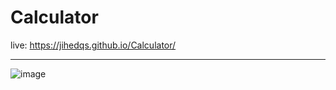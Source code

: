 # Calculator
live: https://jihedqs.github.io/Calculator/

---

![image](https://github.com/jihedqs/Calculator/assets/57678314/b0c9d6a9-c9f9-4a83-bb69-23d3a5c0df4f)
